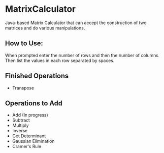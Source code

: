 # MatrixCalculator
Java-based Matrix Calculator that can accept the construction of two matrices and do various manipulations. 

## How to Use:
When prompted enter the number of rows and then the number of columns. Then list the values in each row separated by spaces.


## Finished Operations
- Transpose

## Operations to Add
- Add (In progress)
- Subtract
- Multiply
- Inverse
- Get Determinant
- Gaussian Elimination
- Cramer's Rule
